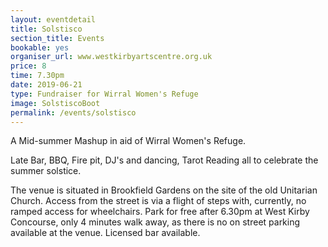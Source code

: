 ```yaml
---
layout: eventdetail
title: Solstisco
section_title: Events
bookable: yes
organiser_url: www.westkirbyartscentre.org.uk
price: 8
time: 7.30pm
date: 2019-06-21
type: Fundraiser for Wirral Women's Refuge
image: SolstiscoBoot
permalink: /events/solstisco
---
```


A Mid-summer Mashup in aid of Wirral Women's Refuge.

Late Bar, BBQ, Fire pit, DJ's and dancing, Tarot Reading all to celebrate the summer solstice.

The venue is situated in Brookfield Gardens on the site of the old Unitarian Church.
Access from the street is via a flight of steps with, currently, no ramped access for wheelchairs.
Park for free after 6.30pm at West Kirby Concourse, only 4 minutes walk away, as there is no on street parking available at the venue. Licensed bar available.
